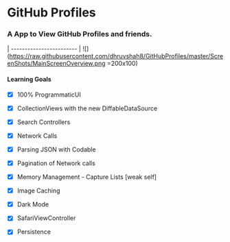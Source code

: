 # GitHub Profiles

### A App to View GitHub Profiles and friends. 
| ------------------------ |
![] (https://raw.githubusercontent.com/dhruvshah8/GitHubProfiles/master/ScreenShots/MainScreenOverview.png =200x100)

#### Learning Goals 
- [x] 100% ProgrammaticUI
- [x] CollectionViews with the new DiffableDataSource
- [x] Search Controllers
- [x] Network Calls
- [x] Parsing JSON with Codable
- [x] Pagination of Network calls
- [x] Memory Management - Capture Lists [weak self]
- [x] Image Caching
- [x] Dark Mode
- [x] SafariViewController
- [x] Persistence


